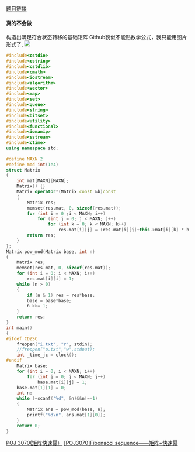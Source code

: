 [题目链接](http://poj.org/problem?id=3070)

#### 真的不会做
构造出满足符合状态转移的基础矩阵
Github貌似不能贴数学公式，我只能用图片形式了,
![](https://github.com/BinGYiZhanG/aoapc-book/blob/master/To%20Be%20a%20ACMer/Images/1561605527600.jpg)

```cpp
#include<cstdio>  
#include<cstring>  
#include<cstdlib>  
#include<cmath>  
#include<iostream>  
#include<algorithm>  
#include<vector>  
#include<map>  
#include<set>  
#include<queue>  
#include<string>  
#include<bitset>  
#include<utility>  
#include<functional>  
#include<iomanip>  
#include<sstream>  
#include<ctime>  
using namespace std;
 
#define MAXN 2
#define mod int(1e4)  
struct Matrix
{
	int mat[MAXN][MAXN];
	Matrix() {}
	Matrix operator*(Matrix const &b)const
	{
		Matrix res;
		memset(res.mat, 0, sizeof(res.mat));
		for (int i = 0 ;i < MAXN; i++)
			for (int j = 0; j < MAXN; j++)
				for (int k = 0; k < MAXN; k++)
					res.mat[i][j] = (res.mat[i][j]+this->mat[i][k] * b.mat[k][j])%mod;
		return res;
	}
};
Matrix pow_mod(Matrix base, int n)
{
	Matrix res;
	memset(res.mat, 0, sizeof(res.mat));
	for (int i = 0; i < MAXN; i++)
		res.mat[i][i] = 1;
	while (n > 0)
	{
		if (n & 1) res = res*base;
		base = base*base;
		n >>= 1;
	}
	return res;
}
int main()
{
#ifdef CDZSC  
	freopen("i.txt", "r", stdin);
	//freopen("o.txt","w",stdout);  
	int _time_jc = clock();
#endif  
	Matrix base;
	for (int i = 0; i < MAXN; i++)
		for (int j = 0; j < MAXN; j++)
			base.mat[i][j] = 1;
	base.mat[1][1] = 0;
	int n;
	while (~scanf("%d", &n)&&n!=-1)
	{
		Matrix ans = pow_mod(base, n);
		printf("%d\n", ans.mat[1][0]);
	}
	return 0;
}
```

[POJ 3070(矩阵快速幂）](https://blog.csdn.net/qq_24489717/article/details/51120679)
[[POJ3070]Fibonacci sequence——矩阵+快速幂](https://blog.csdn.net/ccf15068475758/article/details/52846726)
